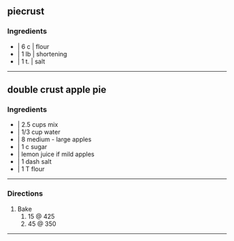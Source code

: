 ## piecrust

### Ingredients

* | 6 c | flour
* | 1 lb | shortening
* | 1 t. | salt

---

## double crust apple pie

### Ingredients

* | 2.5 cups mix
* | 1/3 cup water
* | 8 medium - large apples
* | 1 c sugar
* | lemon juice if mild apples
* | 1 dash salt
* | 1 T flour

---

### Directions

1. Bake 
    1. 15 @ 425
    1. 45 @ 350

---

